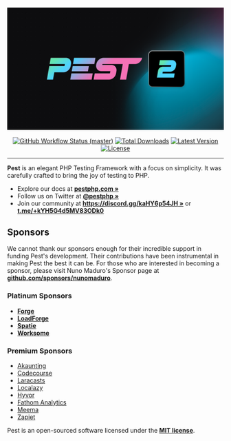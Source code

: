 <p align="center">
    <img src="https://raw.githubusercontent.com/pestphp/art/master/v2/banner.png" width="600" alt="PEST">
    <p align="center">
        <a href="https://github.com/pestphp/pest/actions"><img alt="GitHub Workflow Status (master)" src="https://img.shields.io/github/actions/workflow/status/pestphp/pest/tests.yml?branch=2.x&label=Tests%202.x"></a>
        <a href="https://packagist.org/packages/pestphp/pest"><img alt="Total Downloads" src="https://img.shields.io/packagist/dt/pestphp/pest"></a>
        <a href="https://packagist.org/packages/pestphp/pest"><img alt="Latest Version" src="https://img.shields.io/packagist/v/pestphp/pest"></a>
        <a href="https://packagist.org/packages/pestphp/pest"><img alt="License" src="https://img.shields.io/packagist/l/pestphp/pest"></a>
    </p>
</p>

------
**Pest** is an elegant PHP Testing Framework with a focus on simplicity. It was carefully crafted to bring the joy of testing to PHP.

- Explore our docs at **[pestphp.com »](https://pestphp.com)**
- Follow us on Twitter at **[@pestphp »](https://twitter.com/pestphp)**
- Join our community at **[https://discord.gg/kaHY6p54JH »](https://discord.gg/kaHY6p54JH)** or **[t.me/+kYH5G4d5MV83ODk0](https://t.me/+kYH5G4d5MV83ODk0)**

## Sponsors

We cannot thank our sponsors enough for their incredible support in funding Pest's development. Their contributions have been instrumental in making Pest the best it can be. For those who are interested in becoming a sponsor, please visit Nuno Maduro's Sponsor page at **[github.com/sponsors/nunomaduro](https://github.com/sponsors/nunomaduro)**.

### Platinum Sponsors

- **[Forge](https://forge.laravel.com)**
- **[LoadForge](https://loadforge.com)**
- **[Spatie](https://spatie.be)**
- **[Worksome](https://www.worksome.com/)**

### Premium Sponsors

- [Akaunting](https://akaunting.com)
- [Codecourse](https://codecourse.com/)
- [Laracasts](https://laracasts.com/)
- [Localazy](https://localazy.com)
- [Hyvor](https://hyvor.com/)
- [Fathom Analytics](https://usefathom.com/)
- [Meema](https://meema.io)
- [Zapiet](https://www.zapiet.com)

Pest is an open-sourced software licensed under the **[MIT license](https://opensource.org/licenses/MIT)**.
